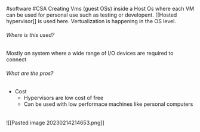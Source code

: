 #software #CSA
Creating Vms (guest OSs) inside a Host Os where each VM can be used for personal use such as testing or developent. [[Hosted hypervisor]] is used here. Vertualization is happening in the OS level. 

###### Where is this used?
Mostly on system where a wide range of I/O devices are required to connect

###### What are the pros?
- Cost
	- Hypervisors are low cost of free
	- Can be used with low performace machines like personal computers

###### 
![[Pasted image 20230214214653.png]]
